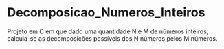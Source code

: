 # Decomposicao_Numeros_Inteiros
Projeto em C em que dado uma quantidade N e M de números inteiros, calcula-se as decomposições possíveis dos N números pelos M números. 
